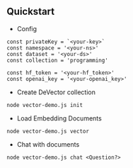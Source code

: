 ## Quickstart

- Config

```
const privateKey = `<your-key>`
const namespace = '<your-ns>'
const dataset = '<your-ds>'
const collection = 'programming'

const hf_token = '<your-hf_token>'
const openai_key = '<your-openai_key>'
```

- Create DeVector collection

```
node vector-demo.js init
```

- Load Embedding Documents

```
node vector-demo.js vector
```

- Chat with documents

```
node vector-demo.js chat <Question?>
```